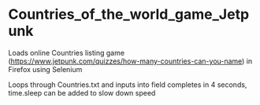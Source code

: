 # Countries_of_the_world_game_Jetpunk

Loads online Countries listing game (https://www.jetpunk.com/quizzes/how-many-countries-can-you-name) in Firefox using Selenium

Loops through Countries.txt and inputs into field
completes in 4 seconds, time.sleep can be added to slow down speed
